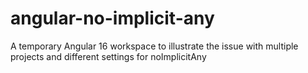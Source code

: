 # angular-no-implicit-any
A temporary Angular 16 workspace to illustrate the issue with multiple projects and different settings for noImplicitAny
